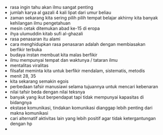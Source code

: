 - rasa ingin tahu akan ilmu sangat penting 
- jumlah karya al gazali 4 kali lipat dari umur beliau 
- zaman sekarang kita sering pilih pilih tempat belajar akhirny kita banyak kehilangan ilmu pengetahuan
- mesin cetak ditemukan abad ke-15 di eropa
- ihya ulumuddin kitab sufi al-ghazali
- rasa penasaran itu alami
- cara menghidupkan rasa penasaran adalah dengan membiasakan berfikir terbuka
- budaya instan membuat kita malas berfikir 
- ilmu mempunyai tempat dan waktunya / tataran ilmu
- mentalitas viralitas
- filsafat meminta kita untuk berfikir mendalam, sistematis, metodis
- menit 28, 35
- kita sekarang semakin egois
- perbedaan tafsir manusiawi selama tujuannya untuk mencari kebenaran
- nilai tafsir beda dengan nilai teksnya
- banyak yang ikut berpendapat tapi tidak mempunyai kapasitas di bidangnya
- ekstase komunikasi, tindakan komunikasi dianggap lebih penting dari makna komunikasi
- cari alternatif aktivitas lain yang lebih positif agar tidak ketergantungan dengan hp
- 